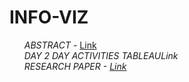 # INFO-VIZ
<ul>
<i>ABSTRACT</i> - <a href='https://www.overleaf.com/read/djrmwkjprgkq'>Link</a> <br>
<i>DAY 2 DAY ACTIVITIES TABLEAU</i-  <a href='https://public.tableau.com/views/DAYTODAYACTIVITIES/Dashboard2?:language=en-US&:display_count=n&:origin=viz_share_link'>Link</a> <br>
<i>RESEARCH PAPER</i> - <a href='https://www.ijstr.org/final-print/nov2019/Analysis-Of-Gender-Wise-Enrolment-Trend-In-Higher-Education-In-India.pdf'>Link</a>
</ul>
